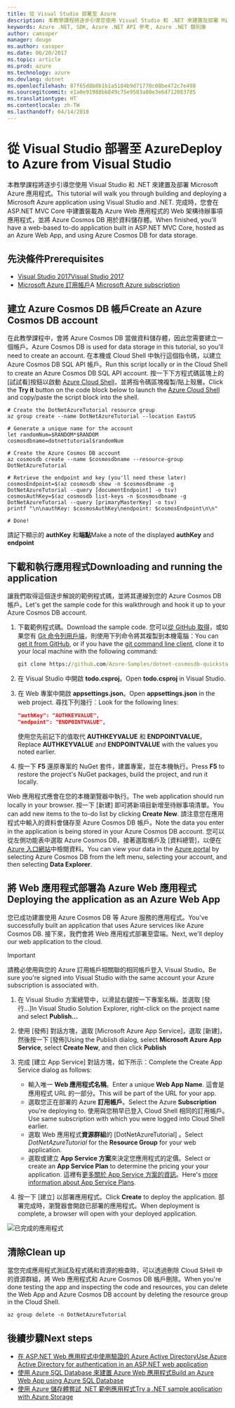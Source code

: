 ```yaml
---
title: 從 Visual Studio 部署至 Azure
description: 本教學課程將逐步引導您使用 Visual Studio 和 .NET 來建置及部署 Microsoft Azure 應用程式。
keywords: Azure .NET, SDK, Azure .NET API 參考, Azure .NET 類別庫
author: camsoper
manager: douge
ms.author: casoper
ms.date: 06/20/2017
ms.topic: article
ms.prod: azure
ms.technology: azure
ms.devlang: dotnet
ms.openlocfilehash: 87f65d8b8b1b1a5184b9d71770c08be472c7e498
ms.sourcegitcommit: e1a0e91988bb849c75e9583a80e3e6d712083785
ms.translationtype: HT
ms.contentlocale: zh-TW
ms.lasthandoff: 04/14/2018
---
```

# <a name="deploy-to-azure-from-visual-studio"></a><span data-ttu-id="d08a1-104">從 Visual Studio 部署至 Azure</span><span class="sxs-lookup"><span data-stu-id="d08a1-104">Deploy to Azure from Visual Studio</span></span>

<span data-ttu-id="d08a1-105">本教學課程將逐步引導您使用 Visual Studio 和 .NET 來建置及部署 Microsoft Azure 應用程式。</span><span class="sxs-lookup"><span data-stu-id="d08a1-105">This tutorial will walk you through building and deploying a Microsoft Azure application using Visual Studio and .NET.</span></span>  <span data-ttu-id="d08a1-106">完成時，您會在 ASP.NET MVC Core 中建置裝載為 Azure Web 應用程式的 Web 架構待辦事項應用程式，並將 Azure Cosmos DB 用於資料儲存體。</span><span class="sxs-lookup"><span data-stu-id="d08a1-106">When finished, you'll have a web-based to-do application built in ASP.NET MVC Core, hosted as an Azure Web App, and using Azure Cosmos DB for data storage.</span></span>

## <a name="prerequisites"></a><span data-ttu-id="d08a1-107">先決條件</span><span class="sxs-lookup"><span data-stu-id="d08a1-107">Prerequisites</span></span>

* [<span data-ttu-id="d08a1-108">Visual Studio 2017</span><span class="sxs-lookup"><span data-stu-id="d08a1-108">Visual Studio 2017</span></span>](https://www.visualstudio.com/downloads/)
* <span data-ttu-id="d08a1-109">[Microsoft Azure 訂用帳戶](https://azure.microsoft.com/free/)</span><span class="sxs-lookup"><span data-stu-id="d08a1-109">A [Microsoft Azure subscription](https://azure.microsoft.com/free/)</span></span>

## <a name="create-an-azure-cosmos-db-account"></a><span data-ttu-id="d08a1-110">建立 Azure Cosmos DB 帳戶</span><span class="sxs-lookup"><span data-stu-id="d08a1-110">Create an Azure Cosmos DB account</span></span>

<span data-ttu-id="d08a1-111">在此教學課程中，會將 Azure Cosmos DB 當做資料儲存體，因此您需要建立一個帳戶。</span><span class="sxs-lookup"><span data-stu-id="d08a1-111">Azure Cosmos DB is used for data storage in this tutorial, so you'll need to create an account.</span></span>  <span data-ttu-id="d08a1-112">在本機或 Cloud Shell 中執行這個指令碼，以建立 Azure Cosmos DB SQL API 帳戶。</span><span class="sxs-lookup"><span data-stu-id="d08a1-112">Run this script locally or in the Cloud Shell to create an Azure Cosmos DB SQL API account.</span></span>  <span data-ttu-id="d08a1-113">按一下下方程式碼區塊上的 [試試看]按鈕以啟動 [Azure Cloud Shell](/azure/cloud-shell/)，並將指令碼區塊複製/貼上殼層。</span><span class="sxs-lookup"><span data-stu-id="d08a1-113">Click the **Try it** button on the code block below to launch the [Azure Cloud Shell](/azure/cloud-shell/) and copy/paste the script block into the shell.</span></span>

```azurecli-interactive
# Create the DotNetAzureTutorial resource group
az group create --name DotNetAzureTutorial --location EastUS

# Generate a unique name for the account
let randomNum=$RANDOM*$RANDOM
cosmosdbname=dotnettutorial$randomNum

# Create the Azure Cosmos DB account
az cosmosdb create --name $cosmosdbname --resource-group DotNetAzureTutorial

# Retrieve the endpoint and key (you'll need these later)
cosmosEndpoint=$(az cosmosdb show -n $cosmosdbname -g DotNetAzureTutorial --query [documentEndpoint] -o tsv)
cosmosAuthKey=$(az cosmosdb list-keys -n $cosmosdbname -g DotNetAzureTutorial --query [primaryMasterKey] -o tsv)
printf "\n\nauthKey: $cosmosAuthKey\nendpoint: $cosmosEndpoint\n\n"

# Done!

```

<span data-ttu-id="d08a1-114">請記下顯示的 **authKey** 和**端點**</span><span class="sxs-lookup"><span data-stu-id="d08a1-114">Make a note of the displayed **authKey** and **endpoint**</span></span> 

## <a name="downloading-and-running-the-application"></a><span data-ttu-id="d08a1-115">下載和執行應用程式</span><span class="sxs-lookup"><span data-stu-id="d08a1-115">Downloading and running the application</span></span>

<span data-ttu-id="d08a1-116">讓我們取得這個逐步解說的範例程式碼，並將其連線到您的 Azure Cosmos DB 帳戶。</span><span class="sxs-lookup"><span data-stu-id="d08a1-116">Let's get the sample code for this walkthrough and hook it up to your Azure Cosmos DB account.</span></span>

1. <span data-ttu-id="d08a1-117">下載範例程式碼。</span><span class="sxs-lookup"><span data-stu-id="d08a1-117">Download the sample code.</span></span>  <span data-ttu-id="d08a1-118">您可以[從 GitHub 取得](https://github.com/Azure-Samples/dotnet-cosmosdb-quickstart/)，或如果您有 [Git 命令列用戶端](https://git-scm.com/)，則使用下列命令將其複製到本機電腦：</span><span class="sxs-lookup"><span data-stu-id="d08a1-118">You can [get it from GitHub](https://github.com/Azure-Samples/dotnet-cosmosdb-quickstart/), or if you have the [git command line client](https://git-scm.com/), clone it to your local machine with the following command:</span></span>

    ```cmd
    git clone https://github.com/Azure-Samples/dotnet-cosmosdb-quickstart
    ```

2. <span data-ttu-id="d08a1-119">在 Visual Studio 中開啟 **todo.csproj**。</span><span class="sxs-lookup"><span data-stu-id="d08a1-119">Open **todo.csproj** in Visual Studio.</span></span>

3. <span data-ttu-id="d08a1-120">在 Web 專案中開啟 **appsettings.json**。</span><span class="sxs-lookup"><span data-stu-id="d08a1-120">Open **appsettings.json** in the web project.</span></span>  <span data-ttu-id="d08a1-121">尋找下列幾行︰</span><span class="sxs-lookup"><span data-stu-id="d08a1-121">Look for the following lines:</span></span>

    ```json
    "authKey": "AUTHKEYVALUE",
    "endpoint": "ENDPOINTVALUE",
    ```
    <span data-ttu-id="d08a1-122">使用您先前記下的值取代 **AUTHKEYVALUE** 和 **ENDPOINTVALUE**。</span><span class="sxs-lookup"><span data-stu-id="d08a1-122">Replace **AUTHKEYVALUE** and **ENDPOINTVALUE** with the values you noted earlier.</span></span>

4. <span data-ttu-id="d08a1-123">按一下 **F5** 還原專案的 NuGet 套件，建置專案，並在本機執行。</span><span class="sxs-lookup"><span data-stu-id="d08a1-123">Press **F5** to restore the project's NuGet packages, build the project, and run it locally.</span></span>

<span data-ttu-id="d08a1-124">Web 應用程式應會在您的本機瀏覽器中執行。</span><span class="sxs-lookup"><span data-stu-id="d08a1-124">The web application should run locally in your browser.</span></span>  <span data-ttu-id="d08a1-125">按一下 [新建] 即可將新項目新增至待辦事項清單。</span><span class="sxs-lookup"><span data-stu-id="d08a1-125">You can add new items to the to-do list by clicking **Create New**.</span></span>  <span data-ttu-id="d08a1-126">請注意您在應用程式中輸入的資料會儲存至 Azure Cosmos DB 帳戶。</span><span class="sxs-lookup"><span data-stu-id="d08a1-126">Note the data you enter in the application is being stored in your Azure Cosmos DB account.</span></span>  <span data-ttu-id="d08a1-127">您可以從左側功能表中選取 Azure Cosmos DB，接著選取帳戶及 [資料總管]，以便在 [Azure 入口網站](https://portal.azure.com)中檢閱資料。</span><span class="sxs-lookup"><span data-stu-id="d08a1-127">You can view your data in the [Azure portal](https://portal.azure.com) by selecting Azure Cosmos DB from the left menu, selecting your account, and then selecting **Data Explorer**.</span></span>

## <a name="deploying-the-application-as-an-azure-web-app"></a><span data-ttu-id="d08a1-128">將 Web 應用程式部署為 Azure Web 應用程式</span><span class="sxs-lookup"><span data-stu-id="d08a1-128">Deploying the application as an Azure Web App</span></span>

<span data-ttu-id="d08a1-129">您已成功建置使用 Azure Cosmos DB 等 Azure 服務的應用程式。</span><span class="sxs-lookup"><span data-stu-id="d08a1-129">You've successfully built an application that uses Azure services like Azure Cosmos DB.</span></span>  <span data-ttu-id="d08a1-130">接下來，我們會將 Web 應用程式部署至雲端。</span><span class="sxs-lookup"><span data-stu-id="d08a1-130">Next, we'll deploy our web application to the cloud.</span></span>

> [!IMPORTANT]
> <span data-ttu-id="d08a1-131">請務必使用與您的 Azure 訂用帳戶相關聯的相同帳戶登入 Visual Studio。</span><span class="sxs-lookup"><span data-stu-id="d08a1-131">Be sure you're signed into Visual Studio with the same account your Azure subscription is associated with.</span></span>

1. <span data-ttu-id="d08a1-132">在 Visual Studio 方案總管中，以滑鼠右鍵按一下專案名稱，並選取 [發行...]</span><span class="sxs-lookup"><span data-stu-id="d08a1-132">In Visual Studio Solution Explorer, right-click on the project name and select **Publish...**</span></span>

2. <span data-ttu-id="d08a1-133">使用 [發佈] 對話方塊，選取 [Microsoft Azure App Service]，選取 [新建]，然後按一下 [發佈]</span><span class="sxs-lookup"><span data-stu-id="d08a1-133">Using the Publish dialog, select **Microsoft Azure App Service**, select **Create New**, and then click **Publish**</span></span>

3. <span data-ttu-id="d08a1-134">完成 [建立 App Service] 對話方塊，如下所示：</span><span class="sxs-lookup"><span data-stu-id="d08a1-134">Complete the Create App Service dialog as follows:</span></span>

    * <span data-ttu-id="d08a1-135">輸入唯一 **Web 應用程式名稱**。</span><span class="sxs-lookup"><span data-stu-id="d08a1-135">Enter a unique **Web App Name**.</span></span>  <span data-ttu-id="d08a1-136">這會是應用程式 URL 的一部分。</span><span class="sxs-lookup"><span data-stu-id="d08a1-136">This will be part of the URL for your app.</span></span>
    * <span data-ttu-id="d08a1-137">選取您正在部署的 Azure **訂用帳戶**。</span><span class="sxs-lookup"><span data-stu-id="d08a1-137">Select the Azure **Subscription** you're deploying to.</span></span>  <span data-ttu-id="d08a1-138">使用與您稍早已登入 Cloud Shell 相同的訂用帳戶。</span><span class="sxs-lookup"><span data-stu-id="d08a1-138">Use same subscription with which you were logged into Cloud Shell earlier.</span></span>
    * <span data-ttu-id="d08a1-139">選取 Web 應用程式**資源群組**的 [DotNetAzureTutorial] 。</span><span class="sxs-lookup"><span data-stu-id="d08a1-139">Select *DotNetAzureTutorial* for the **Resource Group** for your web application.</span></span>
    * <span data-ttu-id="d08a1-140">選取或建立 **App Service 方案**來決定您應用程式的定價。</span><span class="sxs-lookup"><span data-stu-id="d08a1-140">Select or create an **App Service Plan** to determine the pricing your your application.</span></span>  <span data-ttu-id="d08a1-141">這裡有[更多關於 App Service 方案的資訊](/azure/app-service/azure-web-sites-web-hosting-plans-in-depth-overview)。</span><span class="sxs-lookup"><span data-stu-id="d08a1-141">Here's [more information about App Service Plans](/azure/app-service/azure-web-sites-web-hosting-plans-in-depth-overview).</span></span>

4. <span data-ttu-id="d08a1-142">按一下 [建立] 以部署應用程式。</span><span class="sxs-lookup"><span data-stu-id="d08a1-142">Click **Create** to deploy the application.</span></span>  <span data-ttu-id="d08a1-143">部署完成時，瀏覽器會開啟已部署的應用程式。</span><span class="sxs-lookup"><span data-stu-id="d08a1-143">When deployment is complete, a browser will open with your deployed application.</span></span>

![已完成的應用程式](./media/dotnet-quickstart/todo.png)

## <a name="clean-up"></a><span data-ttu-id="d08a1-145">清除</span><span class="sxs-lookup"><span data-stu-id="d08a1-145">Clean up</span></span>

<span data-ttu-id="d08a1-146">當您完成應用程式測試及程式碼和資源的檢查時，可以透過刪除 Cloud SHell 中的資源群組，將 Web 應用程式和 Azure Cosmos DB 帳戶刪除。</span><span class="sxs-lookup"><span data-stu-id="d08a1-146">When you're done testing the app and inspecting the code and resources, you can delete the Web App and Azure Cosmos DB account by deleting the resource group in the Cloud Shell.</span></span>

```azurecli-interactive
az group delete -n DotNetAzureTutorial
```

## <a name="next-steps"></a><span data-ttu-id="d08a1-147">後續步驟</span><span class="sxs-lookup"><span data-stu-id="d08a1-147">Next steps</span></span>

* [<span data-ttu-id="d08a1-148">在 ASP.NET Web 應用程式中使用驗證的 Azure Active Directory</span><span class="sxs-lookup"><span data-stu-id="d08a1-148">Use Azure Active Directory for authentication in an ASP.NET web application</span></span>](/azure/active-directory/develop/active-directory-devquickstarts-webapp-dotnet)
* [<span data-ttu-id="d08a1-149">使用 Azure SQL Database 來建置 Azure Web 應用程式</span><span class="sxs-lookup"><span data-stu-id="d08a1-149">Build an Azure Web App using Azure SQL Database</span></span>](/azure/app-service-web/web-sites-dotnet-get-started)
* [<span data-ttu-id="d08a1-150">使用 Azure 儲存體嘗試 .NET 範例應用程式</span><span class="sxs-lookup"><span data-stu-id="d08a1-150">Try a .NET sample application with Azure Storage</span></span>](/azure/storage/storage-samples-dotnet)


